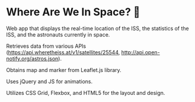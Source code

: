 # Where Are We In Space? 🚀

Web app that displays the real-time location of the ISS, the statistics of the ISS, and the astronauts currently in space.

Retrieves data from various APIs (https://api.wheretheiss.at/v1/satellites/25544, http://api.open-notify.org/astros.json).

Obtains map and marker from Leaflet.js library.

Uses jQuery and JS for animations.

Utilizes CSS Grid, Flexbox, and HTML5 for the layout and design.


